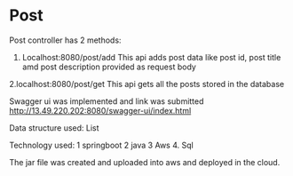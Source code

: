 # Post
Post controller has 2 methods:
1. Localhost:8080/post/add
This api adds post data like post id, post title amd post description provided as request body


2.localhost:8080/post/get
This api gets all the posts stored in the database


Swagger ui was implemented and link was submitted 
http://13.49.220.202:8080/swagger-ui/index.html

Data structure used:
List

Technology used:
1 springboot
2 java
3 Aws
4. Sql

The jar file was created and uploaded into aws and deployed in the cloud. 
